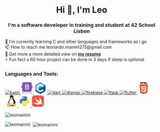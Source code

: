 <h1 align="center">Hi 👋, I'm Leo</h1>
<h3 align="center">I'm a software developer in training and student at 42 School Lisbon</h3>
🌱 I’m currently learning C and other languages and frameworks as i go<br>
📫 How to reach me leonardo.mainini275@gmail.com<br>
📄 Get more a more detailed view on <b><a href="https://www.canva.com/design/DAFNV5amk5s/X0jIUo5qGWe7CRomMLFTMw/view?utm_content=DAFNV5amk5s&utm_campaign=designshare&utm_medium=link2&utm_source=sharebutton">my resume </a></b><br>
⚡ Fun fact a 60 hour project can be done in 3 days if sleep is optional<br>
<p align="left"></p>
<h3 align="left">Languages and Tools:</h3>
<p align="left">
  <a href="https://www.gnu.org/software/bash/" target="_blank" rel="noreferrer">
    <img src="https://www.vectorlogo.zone/logos/gnu_bash/gnu_bash-icon.svg" alt="bash" width="40" height="40" />
  </a>
  <a href="https://getbootstrap.com" target="_blank" rel="noreferrer">
    <img src="https://raw.githubusercontent.com/devicons/devicon/master/icons/bootstrap/bootstrap-plain-wordmark.svg" alt="bootstrap" width="40" height="40" />
  </a>
  <a href="https://www.cprogramming.com/" target="_blank" rel="noreferrer">
    <img src="https://raw.githubusercontent.com/devicons/devicon/master/icons/c/c-original.svg" alt="c" width="40" height="40" />
  </a>
  <a href="https://dart.dev" target="_blank" rel="noreferrer">
    <img src="https://www.vectorlogo.zone/logos/dartlang/dartlang-icon.svg" alt="dart" width="40" height="40" />
  </a>
  <a href="https://www.djangoproject.com/" target="_blank" rel="noreferrer">
    <img src="https://cdn.worldvectorlogo.com/logos/django.svg" alt="django" width="40" height="40" />
  </a>
  <a href="https://firebase.google.com/" target="_blank" rel="noreferrer">
    <img src="https://www.vectorlogo.zone/logos/firebase/firebase-icon.svg" alt="firebase" width="40" height="40" />
  </a>
  <a href="https://flask.palletsprojects.com/" target="_blank" rel="noreferrer">
    <img src="https://www.vectorlogo.zone/logos/pocoo_flask/pocoo_flask-icon.svg" alt="flask" width="40" height="40" />
  </a>
  <a href="https://flutter.dev" target="_blank" rel="noreferrer">
    <img src="https://www.vectorlogo.zone/logos/flutterio/flutterio-icon.svg" alt="flutter" width="40" height="40" />
  </a>
  <a href="https://www.w3.org/html/" target="_blank" rel="noreferrer">
    <img src="https://raw.githubusercontent.com/devicons/devicon/master/icons/html5/html5-original-wordmark.svg" alt="html5" width="40" height="40" />
  </a>
  <a href="https://www.linux.org/" target="_blank" rel="noreferrer">
    <img src="https://raw.githubusercontent.com/devicons/devicon/master/icons/linux/linux-original.svg" alt="linux" width="40" height="40" />
  </a>
  <a href="https://www.python.org" target="_blank" rel="noreferrer">
    <img src="https://raw.githubusercontent.com/devicons/devicon/master/icons/python/python-original.svg" alt="python" width="40" height="40" />
  </a>
  <a href="https://developer.apple.com/swift/" target="_blank" rel="noreferrer">
    <img src="https://raw.githubusercontent.com/devicons/devicon/master/icons/swift/swift-original.svg" alt="swift" width="40" height="40" />
  </a>
  <p align="left">
  <img src="https://komarev.com/ghpvc/?username=leomainini&label=Profile%20views&color=0e75b6&style=flat" alt="leomainini" />
</p>
</p>
<p>
  <img align="left" src="https://github-readme-stats.vercel.app/api/top-langs?username=leomainini&show_icons=true&locale=en&layout=compact" alt="leomainini" />
</p>
<p>&nbsp; <img align="center" src="https://github-readme-stats.vercel.app/api?username=leomainini&show_icons=true&locale=en" alt="leomainini" />
</p>
